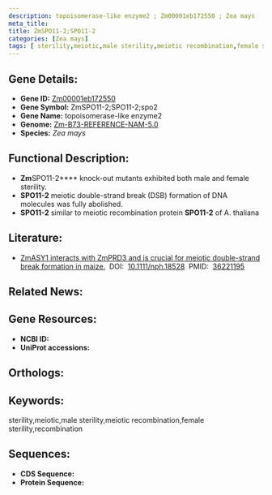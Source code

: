 ```yaml
---
description: topoisomerase-like enzyme2 ; Zm00001eb172550 ; Zea mays
meta_title:
title: ZmSPO11-2;SPO11-2
categories: [Zea mays]
tags: [ sterility,meiotic,male sterility,meiotic recombination,female sterility,recombination ]
---
```


## Gene Details:
- **Gene ID:**	[Zm00001eb172550]()
- **Gene Symbol:** ZmSPO11-2;SPO11-2;spo2
- **Gene Name:** topoisomerase-like enzyme2
- **Genome:** [Zm-B73-REFERENCE-NAM-5.0]()
- **Species:** *Zea mays*

## Functional Description:
   - **Zm**SPO11-2**** knock-out mutants exhibited both male and female sterility.
   - **SPO11-2** meiotic double-strand break (DSB) formation of DNA molecules was fully abolished.
   - **SPO11-2** similar to meiotic recombination protein **SPO11-2** of A. thaliana

## Literature:
   - [ZmASY1 interacts with ZmPRD3 and is crucial for meiotic double-strand break formation in maize.]( https://nph.onlinelibrary.wiley.com/doi/10.1111/nph.18528)&nbsp;&nbsp;DOI:&nbsp;&nbsp;[10.1111/nph.18528](https://nph.onlinelibrary.wiley.com/doi/10.1111/nph.18528)&nbsp;&nbsp;PMID:&nbsp;&nbsp;[36221195](https://pubmed.ncbi.nlm.nih.gov/36221195/)

## Related News:

## Gene Resources:
- **NCBI ID:** [](https://www.ncbi.nlm.nih.gov/gene/?term=)
- **UniProt accessions:** [](https://www.uniprot.org/uniprotkb//entry)

## Orthologs:

## Keywords:
sterility,meiotic,male sterility,meiotic recombination,female sterility,recombination

## Sequences:
- **CDS Sequence:**
- **Protein Sequence:**

